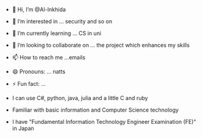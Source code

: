 - 👋 Hi, I’m @Al-Inkhida
- 👀 I’m interested in ... security and so on
- 🌱 I’m currently learning ... CS in uni
- 💞️ I’m looking to collaborate on ... the project which enhances my skills
- 📫 How to reach me ...emails
- 😄 Pronouns: ... natts
- ⚡ Fun fact: ... 

- I can use C#, python, java, julia and a little C and ruby
- Familiar with basic information and Computer Science technology
- I have "Fundamental Information Technology Engineer Examination (FE)" in Japan

<!---
Al-Inkhida/Al-Inkhida is a ✨ special ✨ repository because its `README.md` (this file) appears on your GitHub profile.
You can click the Preview link to take a look at your changes.
--->
